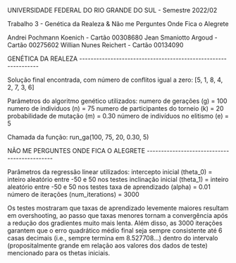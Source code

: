 UNIVERSIDADE FEDERAL DO RIO GRANDE DO SUL - Semestre 2022/02

Trabalho 3 - Genética da Realeza & Não me Perguntes Onde Fica o Alegrete

Andrei Pochmann Koenich - Cartão 00308680 
Jean Smaniotto Argoud - Cartão 00275602 
Willian Nunes Reichert - Cartão 00134090

GENÉTICA DA REALEZA ---------------------------------------------------------------

Solução final encontrada, com número de conflitos igual a zero:
[5, 1, 8, 4, 2, 7, 3, 6]

Parâmetros do algoritmo genético utilizados:
	numero de gerações (g) = 100
	numero de individuos (n) = 75
	numero de participantes do torneio (k) = 20
	probabilidade de mutação (m) = 0.30
	número de indivíduos no elitismo (e) = 5
	
Chamada da função:
	run_ga(100, 75, 20, 0.30, 5)

NÃO ME PERGUNTES ONDE FICA O ALEGRETE ---------------------------------------------

Parâmetros da regressão linear utilizados:
	intercepto inicial (theta_0) = inteiro aleatório entre -50 e 50 nos testes
	inclinação inicial (theta_1) = inteiro aleatório entre -50 e 50 nos testes
	taxa de aprendizado (alpha) = 0.01
	número de iterações (num_iterations) = 3000

Os testes mostraram que taxas de aprendizado levemente maiores resultam em
overshooting, ao passo que taxas menores tornam a convergência após a redução dos
gradientes muito mais lenta. Além disso, as 3000 iterações garantem que o erro
quadrático médio final seja sempre consistente até 6 casas decimais (i.e., sempre
termina em 8.527708...) dentro do intervalo (propositalmente grande em relação aos
valores dos dados de teste) mencionado para os thetas iniciais.
